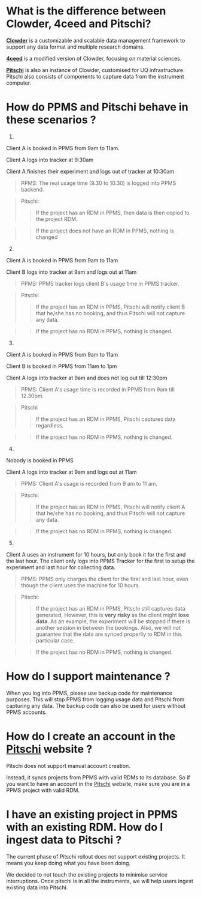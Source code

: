 # What is the difference between Clowder, 4ceed and Pitschi?

**[Clowder](https://clowderframework.org/)** is a customizable and scalable data management framework to support any data format and multiple research domains. 

**[4ceed](https://4ceed.github.io/)** is a modified version of Clowder, focusing on material sciences. 

**[Pitschi](pitschi.rcc.uq.edu.au/)** is also an instance of Clowder, customised for UQ infrastructure. Pitschi also consists of components to capture data from the instrument computer. 

# How do PPMS and Pitschi behave in these scenarios ?
1) 

  Client A is booked in PPMS from 9am to 11am.
  
  Client A logs into tracker at 9:30am
  
  Client A finishes their experiment and logs out of tracker at 10:30am

>PPMS: The real usage time (9.30 to 10.30) is logged into PPMS backend.

>Pitschi:
>> If the project has an RDM in PPMS, then data is then copied to the project RDM.

>> If the project does not have an RDM in PPMS, nothing is changed

2)
  Client A is booked in PPMS from 9am to 11am

  Client B logs into tracker at 9am and logs out at 11am

>PPMS: PPMS tracker logs client B's usage time in PPMS tracker.

>Pitschi:
>> If the project has an RDM in PPMS, Pitschi will notify client B that he/she has no booking, and thus Pitschi will not capture any data.

>> If the project has no RDM in PPMS, nothing is changed.

3)
  Client A is booked in PPMS from 9am to 11am

  Client B is booked in PPMS from 11am to 1pm

  Client A logs into tracker at 9am and does not log out till 12:30pm

>PPMS: Client A's usage time is recorded in PPMS from 9am till 12.30pm.

> Pitschi
>> If the project has an RDM in PPMS, Pitschi captures data regardless.

>> If the project has no RDM in PPMS, nothing is changed.

4)
  Nobody is booked in PPMS

  Client A logs into tracker at 9am and logs out at 11am

> PPMS: Client A's usage is recorded from 9 am to 11 am.

> Pitschi:
>> If the project has an RDM in PPMS, Pitschi will notify client A that he/she has no booking, and thus Pitschi will not capture any data.

>> If the project has no RDM in PPMS, nothing is changed. 

5) 
  Client A uses an instrument for 10 hours, but only book it for the first and the last hour. The client only logs into PPMS Tracker for the first to setup the experiment and last hour for collecting data. 

> PPMS: PPMS only charges the client for the first and last hour, even though the client uses the machine for 10 hours. 

> Pitschi: 
>> If the project has an RDM in PPMS, Pitschi still captures data generated, However, this is **very risky** as the client might **lose data**. As an example, the experiment will be stopped if there is another session in between the bookings. Also, we will not guarantee that the data are synced properlly to RDM in this particular case.  

>> If the project has no RDM in PPMS, nothing is changed. 



# How do I support maintenance ? 

When you log into PPMS, please use backup code for maintenance purposes. This will stop PPMS from logging usage data and Pitschi from capturing any data. The backup code can also be used for users without PPMS accounts.



# How do I create an account in the [Pitschi](pitschi.rcc.uq.edu.au) website ?
Pitschi does not support manual account creation. 

Instead, it syncs projects from PPMS with valid RDMs to its database. So if you want to have an account in the [Pitschi](pitschi.rcc.uq.edu.au) website, make sure you are in a PPMS project with valid RDM. 

# I have an existing project in PPMS with an existing RDM. How do I ingest data to Pitschi ?
The current phase of Pitschi rollout does not support existing projects. It means you keep doing what you have been doing. 

We decided to not touch the existing projects to minimise service interruptions. Once pitschi is in all the instruments, we will help users ingest existing data into Pitschi. 